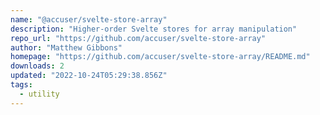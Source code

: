 ```yaml
---
name: "@accuser/svelte-store-array"
description: "Higher-order Svelte stores for array manipulation"
repo_url: "https://github.com/accuser/svelte-store-array"
author: "Matthew Gibbons"
homepage: "https://github.com/accuser/svelte-store-array/README.md"
downloads: 2
updated: "2022-10-24T05:29:38.856Z"
tags: 
  - utility
---
```


